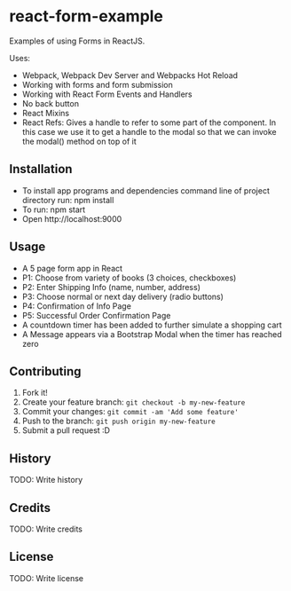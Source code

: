 # react-form-example

Examples of using Forms in ReactJS.

Uses:
- Webpack, Webpack Dev Server and Webpacks Hot Reload
- Working with forms and form submission
- Working with React Form Events and Handlers
- No back button
- React Mixins
- React Refs: Gives a handle to refer to some part of the component.
  In this case we use it to get a handle to the modal so that we can
  invoke the modal() method on top of it

## Installation

- To install app programs and dependencies command line of project directory run: npm install
- To run: npm start
- Open http://localhost:9000

## Usage

- A 5 page form app in React
- P1: Choose from variety of books (3 choices, checkboxes)
- P2: Enter Shipping Info (name, number, address)
- P3: Choose normal or next day delivery (radio buttons)
- P4: Confirmation of Info Page
- P5: Successful Order Confirmation Page
- A countdown timer has been added to further simulate a shopping cart
- A Message appears via a Bootstrap Modal when the timer has reached zero

## Contributing

1. Fork it!
2. Create your feature branch: `git checkout -b my-new-feature`
3. Commit your changes: `git commit -am 'Add some feature'`
4. Push to the branch: `git push origin my-new-feature`
5. Submit a pull request :D

## History

TODO: Write history

## Credits

TODO: Write credits

## License

TODO: Write license

